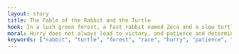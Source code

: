 ```yaml
---
layout: story
title: The Fable of the Rabbit and the Turtle
hook: In a lush green forest, a fast rabbit named Zeca and a slow turtle named Tita lived peacefully. When Zeca challenged Tita to a race to the tallest tree in the forest, little did he know that the outcome would teach them both a valuable lesson. Who will emerge as the true winner in this race against speed and patience?
moral: Hurry does not always lead to victory, and patience and determination can be more valuable than speed.
keywords: ["rabbit", "turtle", "forest", "race", "hurry", "patience", "determination", "lesson"]
---
```

